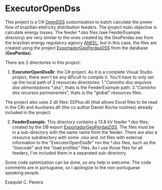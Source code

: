 # ExecutorOpenDss
This project is a C# [OpenDSS](http://smartgrid.epri.com/SimulationTool.aspx) customization to batch calculate the power flow of brazilian eletricity distribution feeders. The project main objective is calculate energy losses. The feeder \*.dss files (see FeederExample directory) are very similar to the ones created by the GeoPerdas.exe from the brazilian energy regulatory agency [ANEEL](http://aneel.gov.br/), but in this case, the files are created using the project [ExportadorGeoPerdasDSS](https://github.com/Zecao/ExportadorGeoPerdasDSS) from the database (**GeoPerdas**). 

There are 2 directories in this project:
1. **ExecutorOpenDssBr**: the C# project. As it is a complete Visual Studio project, there won't be any dificult to compile it.
You'll have to only set up the local path of 2 resources directories:
1."*Caminho dos arquivos dos alimentadores \*.dss*", thats is the FeederExample path.
2."*Caminho dos recursos permanentes*", thats is the "global" resources files.

The project also uses 2 dll files: EEPlus.dll (that allows Excel files to be read in the C#) and Auxiliares.dll (the co author Daniel Rocha routines) already included in the project.    

2. **FeederExample**: This directory contains a 13.8 kV feeder *.dss files, created by the DB export [ExportadorGeoPerdasDSS](https://github.com/Zecao/ExportadorGeoPerdasDSS). The files must be in a sub-directory with the same name from the feeder. 
There are also a resource subdirectory with some .xlsx and .txt files with external information to the "ExecutorOpenDssBr" run the *.dss files, such as the "linecode" and the "load profiles" files. As I use those files for all feeders, I've included them in a separated sub-directory.

Some code optimization can be done, so any help is welcome. The code comments are in portuguese, so I apologize to the non-portuguese speaking people.

Ezequiel C. Pereira
